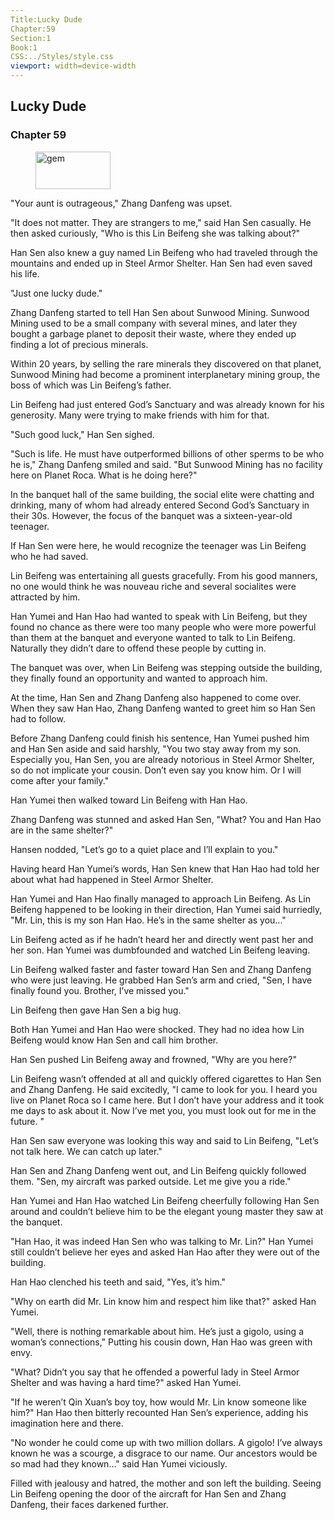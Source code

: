 ```yaml
---
Title:Lucky Dude 
Chapter:59 
Section:1 
Book:1 
CSS:../Styles/style.css 
viewport: width=device-width
---
```

  
## Lucky Dude
### Chapter 59
  
<figure>
	<img src="../Images/gem.gif" alt="gem" id="gem" width="120" height="60" />
</figure>
  

  
"Your aunt is outrageous," Zhang Danfeng was upset.

"It does not matter. They are strangers to me," said Han Sen casually. He then asked curiously, "Who is this Lin Beifeng she was talking about?"

Han Sen also knew a guy named Lin Beifeng who had traveled through the mountains and ended up in Steel Armor Shelter. Han Sen had even saved his life.

"Just one lucky dude."

Zhang Danfeng started to tell Han Sen about Sunwood Mining. Sunwood Mining used to be a small company with several mines, and later they bought a garbage planet to deposit their waste, where they ended up finding a lot of precious minerals.

Within 20 years, by selling the rare minerals they discovered on that planet, Sunwood Mining had become a prominent interplanetary mining group, the boss of which was Lin Beifeng’s father.

Lin Beifeng had just entered God’s Sanctuary and was already known for his generosity. Many were trying to make friends with him for that.

"Such good luck," Han Sen sighed.

"Such is life. He must have outperformed billions of other sperms to be who he is," Zhang Danfeng smiled and said. "But Sunwood Mining has no facility here on Planet Roca. What is he doing here?"

In the banquet hall of the same building, the social elite were chatting and drinking, many of whom had already entered Second God’s Sanctuary in their 30s. However, the focus of the banquet was a sixteen-year-old teenager.

If Han Sen were here, he would recognize the teenager was Lin Beifeng who he had saved.

Lin Beifeng was entertaining all guests gracefully. From his good manners, no one would think he was nouveau riche and several socialites were attracted by him.

Han Yumei and Han Hao had wanted to speak with Lin Beifeng, but they found no chance as there were too many people who were more powerful than them at the banquet and everyone wanted to talk to Lin Beifeng. Naturally they didn’t dare to offend these people by cutting in.

The banquet was over, when Lin Beifeng was stepping outside the building, they finally found an opportunity and wanted to approach him.

At the time, Han Sen and Zhang Danfeng also happened to come over. When they saw Han Hao, Zhang Danfeng wanted to greet him so Han Sen had to follow.

Before Zhang Danfeng could finish his sentence, Han Yumei pushed him and Han Sen aside and said harshly, "You two stay away from my son. Especially you, Han Sen, you are already notorious in Steel Armor Shelter, so do not implicate your cousin. Don’t even say you know him. Or I will come after your family."

Han Yumei then walked toward Lin Beifeng with Han Hao.

Zhang Danfeng was stunned and asked Han Sen, "What? You and Han Hao are in the same shelter?"

Hansen nodded, "Let’s go to a quiet place and I’ll explain to you."

Having heard Han Yumei’s words, Han Sen knew that Han Hao had told her about what had happened in Steel Armor Shelter.

Han Yumei and Han Hao finally managed to approach Lin Beifeng. As Lin Beifeng happened to be looking in their direction, Han Yumei said hurriedly, "Mr. Lin, this is my son Han Hao. He’s in the same shelter as you..."

Lin Beifeng acted as if he hadn’t heard her and directly went past her and her son. Han Yumei was dumbfounded and watched Lin Beifeng leaving.

Lin Beifeng walked faster and faster toward Han Sen and Zhang Danfeng who were just leaving. He grabbed Han Sen’s arm and cried, "Sen, I have finally found you. Brother, I’ve missed you."

Lin Beifeng then gave Han Sen a big hug.

Both Han Yumei and Han Hao were shocked. They had no idea how Lin Beifeng would know Han Sen and call him brother.

Han Sen pushed Lin Beifeng away and frowned, "Why are you here?"

Lin Beifeng wasn’t offended at all and quickly offered cigarettes to Han Sen and Zhang Danfeng. He said excitedly, "I came to look for you. I heard you live on Planet Roca so I came here. But I don’t have your address and it took me days to ask about it. Now I’ve met you, you must look out for me in the future. "

Han Sen saw everyone was looking this way and said to Lin Beifeng, "Let’s not talk here. We can catch up later."

Han Sen and Zhang Danfeng went out, and Lin Beifeng quickly followed them. "Sen, my aircraft was parked outside. Let me give you a ride."

Han Yumei and Han Hao watched Lin Beifeng cheerfully following Han Sen around and couldn’t believe him to be the elegant young master they saw at the banquet.

"Han Hao, it was indeed Han Sen who was talking to Mr. Lin?" Han Yumei still couldn’t believe her eyes and asked Han Hao after they were out of the building.

Han Hao clenched his teeth and said, "Yes, it’s him."

"Why on earth did Mr. Lin know him and respect him like that?" asked Han Yumei.

"Well, there is nothing remarkable about him. He’s just a gigolo, using a woman’s connections," Putting his cousin down, Han Hao was green with envy.

"What? Didn’t you say that he offended a powerful lady in Steel Armor Shelter and was having a hard time?" asked Han Yumei.

"If he weren’t Qin Xuan’s boy toy, how would Mr. Lin know someone like him?" Han Hao then bitterly recounted Han Sen’s experience, adding his imagination here and there.

"No wonder he could come up with two million dollars. A gigolo! I’ve always known he was a scourge, a disgrace to our name. Our ancestors would be so mad had they known..." said Han Yumei viciously.

Filled with jealousy and hatred, the mother and son left the building. Seeing Lin Beifeng opening the door of the aircraft for Han Sen and Zhang Danfeng, their faces darkened further.